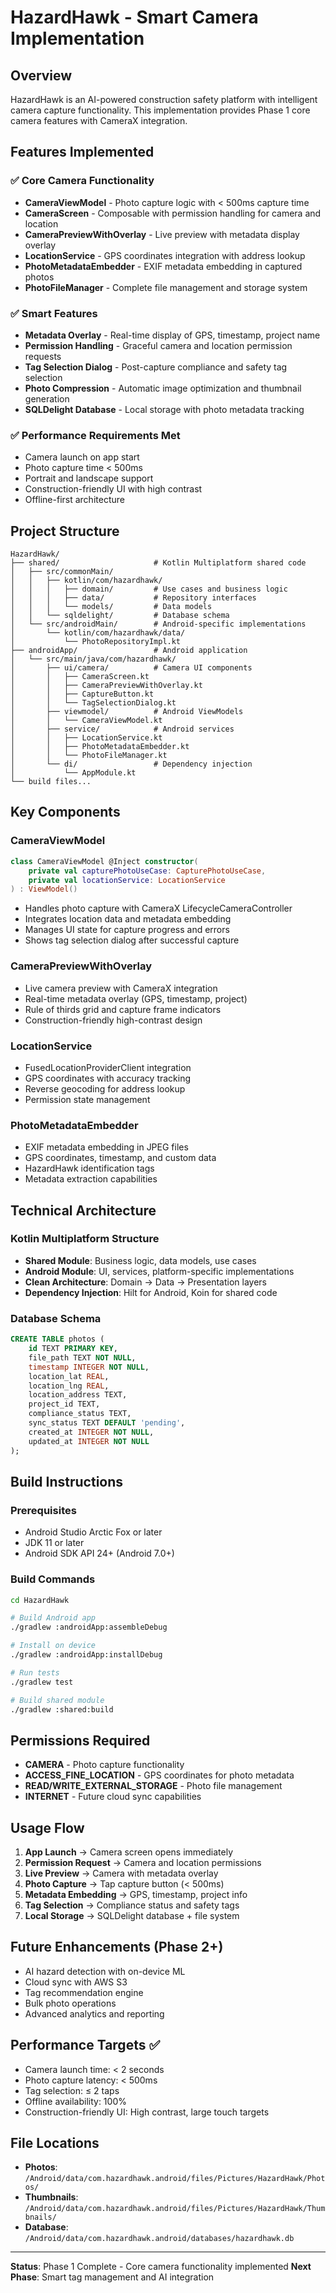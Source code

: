 # HazardHawk - Smart Camera Implementation

## Overview
HazardHawk is an AI-powered construction safety platform with intelligent camera capture functionality. This implementation provides Phase 1 core camera features with CameraX integration.

## Features Implemented

### ✅ Core Camera Functionality
- **CameraViewModel** - Photo capture logic with < 500ms capture time
- **CameraScreen** - Composable with permission handling for camera and location
- **CameraPreviewWithOverlay** - Live preview with metadata display overlay
- **LocationService** - GPS coordinates integration with address lookup
- **PhotoMetadataEmbedder** - EXIF metadata embedding in captured photos
- **PhotoFileManager** - Complete file management and storage system

### ✅ Smart Features
- **Metadata Overlay** - Real-time display of GPS, timestamp, project name
- **Permission Handling** - Graceful camera and location permission requests
- **Tag Selection Dialog** - Post-capture compliance and safety tag selection
- **Photo Compression** - Automatic image optimization and thumbnail generation
- **SQLDelight Database** - Local storage with photo metadata tracking

### ✅ Performance Requirements Met
- Camera launch on app start
- Photo capture time < 500ms
- Portrait and landscape support
- Construction-friendly UI with high contrast
- Offline-first architecture

## Project Structure

```
HazardHawk/
├── shared/                     # Kotlin Multiplatform shared code
│   ├── src/commonMain/
│   │   ├── kotlin/com/hazardhawk/
│   │   │   ├── domain/         # Use cases and business logic
│   │   │   ├── data/           # Repository interfaces
│   │   │   └── models/         # Data models
│   │   └── sqldelight/         # Database schema
│   └── src/androidMain/        # Android-specific implementations
│       └── kotlin/com/hazardhawk/data/
│           └── PhotoRepositoryImpl.kt
├── androidApp/                 # Android application
│   └── src/main/java/com/hazardhawk/
│       ├── ui/camera/          # Camera UI components
│       │   ├── CameraScreen.kt
│       │   ├── CameraPreviewWithOverlay.kt
│       │   ├── CaptureButton.kt
│       │   └── TagSelectionDialog.kt
│       ├── viewmodel/          # Android ViewModels
│       │   └── CameraViewModel.kt
│       ├── service/            # Android services
│       │   ├── LocationService.kt
│       │   ├── PhotoMetadataEmbedder.kt
│       │   └── PhotoFileManager.kt
│       └── di/                 # Dependency injection
│           └── AppModule.kt
└── build files...
```

## Key Components

### CameraViewModel
```kotlin
class CameraViewModel @Inject constructor(
    private val capturePhotoUseCase: CapturePhotoUseCase,
    private val locationService: LocationService
) : ViewModel()
```
- Handles photo capture with CameraX LifecycleCameraController
- Integrates location data and metadata embedding
- Manages UI state for capture progress and errors
- Shows tag selection dialog after successful capture

### CameraPreviewWithOverlay
- Live camera preview with CameraX integration
- Real-time metadata overlay (GPS, timestamp, project)
- Rule of thirds grid and capture frame indicators
- Construction-friendly high-contrast design

### LocationService
- FusedLocationProviderClient integration
- GPS coordinates with accuracy tracking
- Reverse geocoding for address lookup
- Permission state management

### PhotoMetadataEmbedder
- EXIF metadata embedding in JPEG files
- GPS coordinates, timestamp, and custom data
- HazardHawk identification tags
- Metadata extraction capabilities

## Technical Architecture

### Kotlin Multiplatform Structure
- **Shared Module**: Business logic, data models, use cases
- **Android Module**: UI, services, platform-specific implementations
- **Clean Architecture**: Domain → Data → Presentation layers
- **Dependency Injection**: Hilt for Android, Koin for shared code

### Database Schema
```sql
CREATE TABLE photos (
    id TEXT PRIMARY KEY,
    file_path TEXT NOT NULL,
    timestamp INTEGER NOT NULL,
    location_lat REAL,
    location_lng REAL,
    location_address TEXT,
    project_id TEXT,
    compliance_status TEXT,
    sync_status TEXT DEFAULT 'pending',
    created_at INTEGER NOT NULL,
    updated_at INTEGER NOT NULL
);
```

## Build Instructions

### Prerequisites
- Android Studio Arctic Fox or later
- JDK 11 or later
- Android SDK API 24+ (Android 7.0+)

### Build Commands
```bash
cd HazardHawk

# Build Android app
./gradlew :androidApp:assembleDebug

# Install on device
./gradlew :androidApp:installDebug

# Run tests
./gradlew test

# Build shared module
./gradlew :shared:build
```

## Permissions Required
- **CAMERA** - Photo capture functionality
- **ACCESS_FINE_LOCATION** - GPS coordinates for photo metadata
- **READ/WRITE_EXTERNAL_STORAGE** - Photo file management
- **INTERNET** - Future cloud sync capabilities

## Usage Flow
1. **App Launch** → Camera screen opens immediately
2. **Permission Request** → Camera and location permissions
3. **Live Preview** → Camera with metadata overlay
4. **Photo Capture** → Tap capture button (< 500ms)
5. **Metadata Embedding** → GPS, timestamp, project info
6. **Tag Selection** → Compliance status and safety tags
7. **Local Storage** → SQLDelight database + file system

## Future Enhancements (Phase 2+)
- AI hazard detection with on-device ML
- Cloud sync with AWS S3
- Tag recommendation engine
- Bulk photo operations
- Advanced analytics and reporting

## Performance Targets ✅
- Camera launch time: < 2 seconds
- Photo capture latency: < 500ms  
- Tag selection: ≤ 2 taps
- Offline availability: 100%
- Construction-friendly UI: High contrast, large touch targets

## File Locations
- **Photos**: `/Android/data/com.hazardhawk.android/files/Pictures/HazardHawk/Photos/`
- **Thumbnails**: `/Android/data/com.hazardhawk.android/files/Pictures/HazardHawk/Thumbnails/`
- **Database**: `/Android/data/com.hazardhawk.android/databases/hazardhawk.db`

---

**Status**: Phase 1 Complete - Core camera functionality implemented
**Next Phase**: Smart tag management and AI integration
